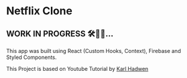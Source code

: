 # Netflix Clone

## WORK IN PROGRESS 🛠🔨🔧...

This app was built using React (Custom Hooks, Context), Firebase and Styled Components.

This Project is based on Youtube Tutorial by [Karl Hadwen](https://www.youtube.com/channel/UC1DUQiZduv_yNZy0O7n_iHA)
